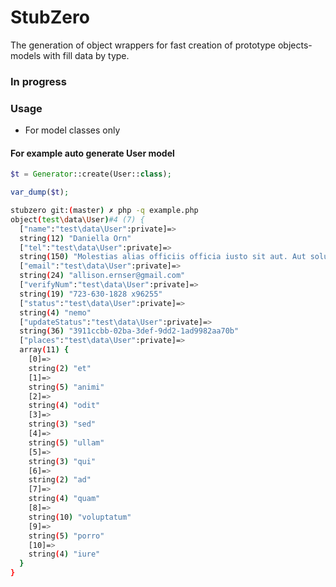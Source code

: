# StubZero
The generation of object wrappers for fast creation of prototype objects-models with fill data by type.

### In progress


### Usage 
* For model classes only

#### For example auto generate User model
```php
$t = Generator::create(User::class);

var_dump($t);
```

```sh
stubzero git:(master) ✗ php -q example.php
object(test\data\User)#4 (7) {
  ["name":"test\data\User":private]=>
  string(12) "Daniella Orn"
  ["tel":"test\data\User":private]=>
  string(150) "Molestias alias officiis officia iusto sit aut. Aut soluta ut est nulla ut explicabo dignissimos. Et soluta a dolor laboriosam aliquid illum deserunt."
  ["email":"test\data\User":private]=>
  string(24) "allison.ernser@gmail.com"
  ["verifyNum":"test\data\User":private]=>
  string(19) "723-630-1828 x96255"
  ["status":"test\data\User":private]=>
  string(4) "nemo"
  ["updateStatus":"test\data\User":private]=>
  string(36) "3911ccbb-02ba-3def-9dd2-1ad9982aa70b"
  ["places":"test\data\User":private]=>
  array(11) {
    [0]=>
    string(2) "et"
    [1]=>
    string(5) "animi"
    [2]=>
    string(4) "odit"
    [3]=>
    string(3) "sed"
    [4]=>
    string(5) "ullam"
    [5]=>
    string(3) "qui"
    [6]=>
    string(2) "ad"
    [7]=>
    string(4) "quam"
    [8]=>
    string(10) "voluptatum"
    [9]=>
    string(5) "porro"
    [10]=>
    string(4) "iure"
  }
}

```
